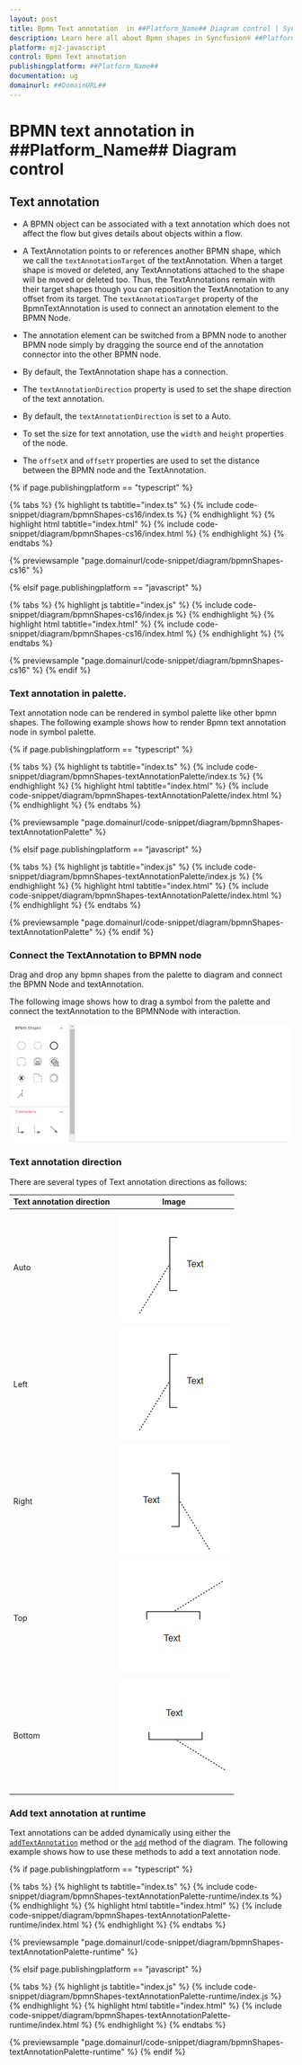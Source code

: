 ```yaml
---
layout: post
title: Bpmn Text annotation  in ##Platform_Name## Diagram control | Syncfusion®
description: Learn here all about Bpmn shapes in Syncfusion® ##Platform_Name## Diagram control of Syncfusion Essential® JS 2 and more.
platform: ej2-javascript
control: Bpmn Text annotation 
publishingplatform: ##Platform_Name##
documentation: ug
domainurl: ##DomainURL##
---
```


# BPMN text annotation in ##Platform_Name## Diagram control

## Text annotation

* A BPMN object can be associated with a text annotation which does not affect the flow but gives details about objects within a flow.

* A TextAnnotation points to or references another BPMN shape, which we call the `textAnnotationTarget` of the textAnnotation. When a target shape is moved or deleted, any TextAnnotations attached to the shape will be moved or deleted too. Thus, the TextAnnotations remain with their target shapes though you can reposition the TextAnnotation to any offset from its target. The `textAnnotationTarget` property of the BpmnTextAnnotation is used to connect an annotation element to the BPMN Node.

* The annotation element can be switched from a BPMN node to another BPMN node simply by dragging the source end of the annotation connector into the other BPMN node.

* By default, the TextAnnotation shape has a connection.

* The `textAnnotationDirection` property is used to set the shape direction of the text annotation.

* By default, the `textAnnotationDirection` is set to a Auto.

* To set the size for text annotation, use the `width` and `height` properties of the node.

* The `offsetX` and `offsetY` properties are used to set the distance between the BPMN node and the TextAnnotation.

{% if page.publishingplatform == "typescript" %}

 {% tabs %}
{% highlight ts tabtitle="index.ts" %}
{% include code-snippet/diagram/bpmnShapes-cs16/index.ts %}
{% endhighlight %}
{% highlight html tabtitle="index.html" %}
{% include code-snippet/diagram/bpmnShapes-cs16/index.html %}
{% endhighlight %}
{% endtabs %}
        
{% previewsample "page.domainurl/code-snippet/diagram/bpmnShapes-cs16" %}

{% elsif page.publishingplatform == "javascript" %}

{% tabs %}
{% highlight js tabtitle="index.js" %}
{% include code-snippet/diagram/bpmnShapes-cs16/index.js %}
{% endhighlight %}
{% highlight html tabtitle="index.html" %}
{% include code-snippet/diagram/bpmnShapes-cs16/index.html %}
{% endhighlight %}
{% endtabs %}

{% previewsample "page.domainurl/code-snippet/diagram/bpmnShapes-cs16" %}
{% endif %}

### Text annotation in palette.

Text annotation node can be rendered in symbol palette like other bpmn shapes. The following example shows how to render Bpmn text annotation node in symbol palette.

{% if page.publishingplatform == "typescript" %}

 {% tabs %}
{% highlight ts tabtitle="index.ts" %}
{% include code-snippet/diagram/bpmnShapes-textAnnotationPalette/index.ts %}
{% endhighlight %}
{% highlight html tabtitle="index.html" %}
{% include code-snippet/diagram/bpmnShapes-textAnnotationPalette/index.html %}
{% endhighlight %}
{% endtabs %}
        
{% previewsample "page.domainurl/code-snippet/diagram/bpmnShapes-textAnnotationPalette" %}

{% elsif page.publishingplatform == "javascript" %}

{% tabs %}
{% highlight js tabtitle="index.js" %}
{% include code-snippet/diagram/bpmnShapes-textAnnotationPalette/index.js %}
{% endhighlight %}
{% highlight html tabtitle="index.html" %}
{% include code-snippet/diagram/bpmnShapes-textAnnotationPalette/index.html %}
{% endhighlight %}
{% endtabs %}

{% previewsample "page.domainurl/code-snippet/diagram/bpmnShapes-textAnnotationPalette" %}
{% endif %}


### Connect the TextAnnotation to BPMN node

Drag and drop any bpmn shapes from the palette to diagram and connect the BPMN Node and textAnnotation.

The following image shows how to drag a symbol from the palette and connect the textAnnotation to the BPMNNode with interaction.

![Text annotation GIF](../images/textAnnotationGif.gif)

### Text annotation direction

There are several types of Text annotation directions as follows:

| Text annotation direction | Image |
| -------- | -------- |
| Auto | ![BPMN text annotation direction auto](../images/bpmn-textannotation-auto.png) |
| Left | ![BPMN text annotation direction left](../images/bpmn-textannotation-left.png) |
| Right | ![BPMN text annotation direction right](../images/bpmn-textannotation-right.png) |
| Top | ![BPMN text annotation direction top](../images/bpmn-textannotation-top.png) |
| Bottom | ![BPMN text annotation direction bottom](../images/bpmn-textannotation-bottom.png) |

### Add text annotation at runtime

Text annotations can be added dynamically using either the [`addTextAnnotation`](../api/diagram/#addtextannotation) method or the [`add`](../api/diagram/#add) method of the diagram. The following example shows how to use these methods to add a text annotation node.
 
{% if page.publishingplatform == "typescript" %}

 {% tabs %}
{% highlight ts tabtitle="index.ts" %}
{% include code-snippet/diagram/bpmnShapes-textAnnotationPalette-runtime/index.ts %}
{% endhighlight %}
{% highlight html tabtitle="index.html" %}
{% include code-snippet/diagram/bpmnShapes-textAnnotationPalette-runtime/index.html %}
{% endhighlight %}
{% endtabs %}
        
{% previewsample "page.domainurl/code-snippet/diagram/bpmnShapes-textAnnotationPalette-runtime" %}

{% elsif page.publishingplatform == "javascript" %}

{% tabs %}
{% highlight js tabtitle="index.js" %}
{% include code-snippet/diagram/bpmnShapes-textAnnotationPalette-runtime/index.js %}
{% endhighlight %}
{% highlight html tabtitle="index.html" %}
{% include code-snippet/diagram/bpmnShapes-textAnnotationPalette-runtime/index.html %}
{% endhighlight %}
{% endtabs %}

{% previewsample "page.domainurl/code-snippet/diagram/bpmnShapes-textAnnotationPalette-runtime" %}
{% endif %}
